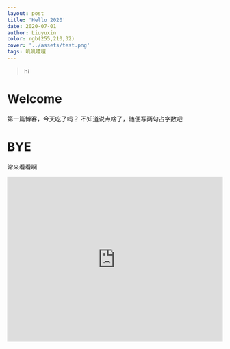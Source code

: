 ```yaml
---
layout: post
title: 'Hello 2020'
date: 2020-07-01
author: Liuyuxin
color: rgb(255,210,32)
cover: '../assets/test.png'
tags: 叽叽喳喳
---
```


> hi

# Welcome
第一篇博客，今天吃了吗？
不知道说点啥了，随便写两句占字数吧

# BYE
常来看看啊

<iframe type="text/html" width="100%" height="385" src="http://www.youtube.com/embed/gfmjMWjn-Xg" frameborder="0"></iframe>

